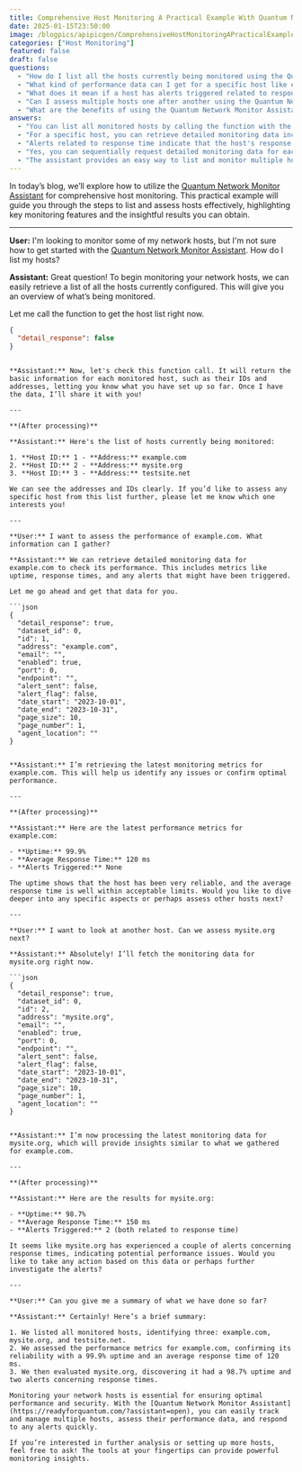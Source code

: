 ```yaml
---
title: Comprehensive Host Monitoring A Practical Example With Quantum Network Monitor
date: 2025-01-15T23:50:00
image: /blogpics/apipicgen/ComprehensiveHostMonitoringAPracticalExampleWithFreeNetworkMonitor-UMNAWLCT68.jpg
categories: ["Host Monitoring"]
featured: false
draft: false
questions:
  - "How do I list all the hosts currently being monitored using the Quantum Network Monitor Assistant?"
  - "What kind of performance data can I get for a specific host like example.com?"
  - "What does it mean if a host has alerts triggered related to response time?"
  - "Can I assess multiple hosts one after another using the Quantum Network Monitor Assistant?"
  - "What are the benefits of using the Quantum Network Monitor Assistant for host monitoring?"
answers:
  - "You can list all monitored hosts by calling the function with the parameter {\"detail_response\": false}. This will return basic information such as host IDs and addresses, giving you an overview of all configured hosts."
  - "For a specific host, you can retrieve detailed monitoring data including uptime percentage, average response time, and any alerts that have been triggered. This helps you assess the host's reliability and performance."
  - "Alerts related to response time indicate that the host's response times have exceeded predefined thresholds, which may suggest performance issues that need investigation or action to ensure optimal network performance."
  - "Yes, you can sequentially request detailed monitoring data for each host by specifying their host ID and address. This allows you to compare performance metrics and alerts across different hosts."
  - "The assistant provides an easy way to list and monitor multiple hosts, retrieve detailed performance metrics, identify alerts quickly, and help you maintain optimal network performance and security through timely insights."
---
```

In today’s blog, we’ll explore how to utilize the [Quantum Network Monitor Assistant](https://readyforquantum.com/?assistant=open) for comprehensive host monitoring. This practical example will guide you through the steps to list and assess hosts effectively, highlighting key monitoring features and the insightful results you can obtain.

---

**User:** I'm looking to monitor some of my network hosts, but I'm not sure how to get started with the [Quantum Network Monitor Assistant](https://readyforquantum.com/?assistant=open). How do I list my hosts?

**Assistant:** Great question! To begin monitoring your network hosts, we can easily retrieve a list of all the hosts currently configured. This will give you an overview of what’s being monitored.

Let me call the function to get the host list right now.

```json
{
  "detail_response": false
}
```
```

**Assistant:** Now, let's check this function call. It will return the basic information for each monitored host, such as their IDs and addresses, letting you know what you have set up so far. Once I have the data, I’ll share it with you!

---

**(After processing)**

**Assistant:** Here's the list of hosts currently being monitored:

1. **Host ID:** 1 - **Address:** example.com
2. **Host ID:** 2 - **Address:** mysite.org
3. **Host ID:** 3 - **Address:** testsite.net

We can see the addresses and IDs clearly. If you’d like to assess any specific host from this list further, please let me know which one interests you!

---

**User:** I want to assess the performance of example.com. What information can I gather?

**Assistant:** We can retrieve detailed monitoring data for example.com to check its performance. This includes metrics like uptime, response times, and any alerts that might have been triggered. 

Let me go ahead and get that data for you.

```json
{
  "detail_response": true,
  "dataset_id": 0,
  "id": 1,
  "address": "example.com",
  "email": "",
  "enabled": true,
  "port": 0,
  "endpoint": "",
  "alert_sent": false,
  "alert_flag": false,
  "date_start": "2023-10-01",
  "date_end": "2023-10-31",
  "page_size": 10,
  "page_number": 1,
  "agent_location": ""
}
```
```

**Assistant:** I’m retrieving the latest monitoring metrics for example.com. This will help us identify any issues or confirm optimal performance.

---

**(After processing)**

**Assistant:** Here are the latest performance metrics for example.com:

- **Uptime:** 99.9%
- **Average Response Time:** 120 ms
- **Alerts Triggered:** None

The uptime shows that the host has been very reliable, and the average response time is well within acceptable limits. Would you like to dive deeper into any specific aspects or perhaps assess other hosts next?

---

**User:** I want to look at another host. Can we assess mysite.org next?

**Assistant:** Absolutely! I’ll fetch the monitoring data for mysite.org right now.

```json
{
  "detail_response": true,
  "dataset_id": 0,
  "id": 2,
  "address": "mysite.org",
  "email": "",
  "enabled": true,
  "port": 0,
  "endpoint": "",
  "alert_sent": false,
  "alert_flag": false,
  "date_start": "2023-10-01",
  "date_end": "2023-10-31",
  "page_size": 10,
  "page_number": 1,
  "agent_location": ""
}
```
```

**Assistant:** I’m now processing the latest monitoring data for mysite.org, which will provide insights similar to what we gathered for example.com.

---

**(After processing)**

**Assistant:** Here are the results for mysite.org:

- **Uptime:** 98.7%
- **Average Response Time:** 150 ms
- **Alerts Triggered:** 2 (both related to response time)

It seems like mysite.org has experienced a couple of alerts concerning response times, indicating potential performance issues. Would you like to take any action based on this data or perhaps further investigate the alerts?

---

**User:** Can you give me a summary of what we have done so far?

**Assistant:** Certainly! Here’s a brief summary:

1. We listed all monitored hosts, identifying three: example.com, mysite.org, and testsite.net.
2. We assessed the performance metrics for example.com, confirming its reliability with a 99.9% uptime and an average response time of 120 ms.
3. We then evaluated mysite.org, discovering it had a 98.7% uptime and two alerts concerning response times.

Monitoring your network hosts is essential for ensuring optimal performance and security. With the [Quantum Network Monitor Assistant](https://readyforquantum.com/?assistant=open), you can easily track and manage multiple hosts, assess their performance data, and respond to any alerts quickly.

If you’re interested in further analysis or setting up more hosts, feel free to ask! The tools at your fingertips can provide powerful monitoring insights.